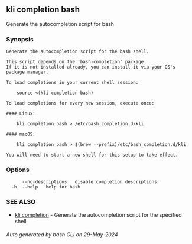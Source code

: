 ## kli completion bash

Generate the autocompletion script for bash

### Synopsis

```
Generate the autocompletion script for the bash shell.

This script depends on the 'bash-completion' package.
If it is not installed already, you can install it via your OS's package manager.

To load completions in your current shell session:

	source <(kli completion bash)

To load completions for every new session, execute once:

#### Linux:

	kli completion bash > /etc/bash_completion.d/kli

#### macOS:

	kli completion bash > $(brew --prefix)/etc/bash_completion.d/kli

You will need to start a new shell for this setup to take effect.

```

### Options

```
      --no-descriptions   disable completion descriptions
  -h, --help   help for bash
```

### SEE ALSO

* [kli completion](kli_completion.md)  - Generate the autocompletion script for the specified shell

###### Auto generated by bash CLI on 29-May-2024
